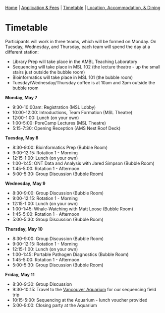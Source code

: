 [Home](index.md) | [Application & Fees](application.md) | [Timetable](timetable.md) | [Location, Accommodation, & Dining](location.md)

# Timetable

Participants will work in three teams, which will be formed on Monday. On Tuesday, Wednesday, and Thursday, each team will spend the day at a different station:
  * Library Prep will take place in the AMBL Teaching Laboratory
  * Sequencing will  take place in MSL 102 (the lecture theatre - up the small stairs just outside the bubble room)
  * Bioinformatics will take place in MSL 101 (the bubble room)
  * Tuesday/Wednesday/Thursday coffee is at 10am and 3pm outside the bubble room

**Monday, May 7**
  * 9:30-10:00am: Registration (MSL Lobby)
  * 10:00-12:00: Introductions, Team Formation (MSL Theatre)
  * 12:00-1:00: Lunch (on your own)
  * 1:00-5:00: PoreCamp Lectures (MSL Theatre)
  * 5:15-7:30: Opening Reception (AMS Nest Roof Deck)

**Tuesday, May 8**
  * 8:30-9:00: Bioinformatics Prep (Bubble Room)
  * 9:00-12:15: Rotation 1 - Morning
  * 12:15-1:00: Lunch (on your own)
  * 1:00-1:45: ONT Data and Analysis with Jared Simpson (Bubble Room)
  * 1:45-5:00: Rotation 1 - Afternoon
  * 5:00-5:30: Group Discussion (Bubble Room)

**Wednesday, May 9**
  * 8:30-9:00: Group Discussion (Bubble Room)
  * 9:00-12:15: Rotation 1 - Morning
  * 12:15-1:00: Lunch (on your own)
  * 1:00-1:45: Whale-Watching with Matt Loose (Bubble Room)
  * 1:45-5:00: Rotation 1 - Afternoon
  * 5:00-5:30: Group Discussion (Bubble Room)

**Thursday, May 10** 
  * 8:30-9:00: Group Discussion (Bubble Room)
  * 9:00-12:15: Rotation 1 - Morning
  * 12:15-1:00: Lunch (on your own)
  * 1:00-1:45: Portable Pathogen Diagnostics (Bubble Room)
  * 1:45-5:00: Rotation 1 - Afternoon
  * 5:00-5:30: Group Discussion (Bubble Room)

**Friday, May 11**
  * 8:30-9:30: Group Discussion
  * 9:30-10:15: Travel to the [Vancouver Aquarium](http://www.vanaqua.org) for our sequencing field trip 
  * 10:15-5:00: Sequencing at the Aquarium - lunch voucher provided
  * 5:00-9:00: Closing party at the Aquarium 

